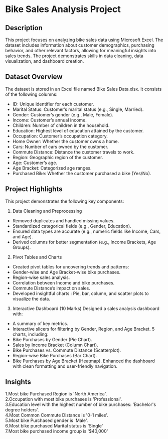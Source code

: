 # Bike Sales Analysis Project

## Description
This project focuses on analyzing bike sales data using Microsoft Excel. The dataset includes information about customer demographics, purchasing behavior, and other relevant factors, allowing for meaningful insights into sales trends. The project demonstrates skills in data cleaning, data visualization, and dashboard creation.

## Dataset Overview
The dataset is stored in an Excel file named Bike Sales Data.xlsx. It consists of the following columns:

* ID: Unique identifier for each customer.
* Marital Status: Customer’s marital status (e.g., Single, Married).
* Gender: Customer’s gender (e.g., Male, Female).
* Income: Customer’s annual income.
* Children: Number of children in the household.
* Education: Highest level of education attained by the customer.
* Occupation: Customer’s occupation category.
* Home Owner: Whether the customer owns a home.
* Cars: Number of cars owned by the customer.
* Commute Distance: Distance the customer travels to work.
* Region: Geographic region of the customer.
* Age: Customer’s age.
* Age Bracket: Categorized age ranges.
* Purchased Bike: Whether the customer purchased a bike (Yes/No).

## Project Highlights
This project demonstrates the following key components:

1. Data Cleaning and Preprocessing 
* Removed duplicates and handled missing values.
* Standardized categorical fields (e.g., Gender, Education).
* Ensured data types are accurate (e.g., numeric fields like Income, Cars, and Age).
* Derived columns for better segmentation (e.g., Income Brackets, Age Groups).
2. Pivot Tables and Charts 
* Created pivot tables for uncovering trends and patterns:
* Gender-wise and Age Bracket-wise bike purchases.
* Region-wise sales analysis.
* Correlation between Income and bike purchases.
* Commute Distance’s impact on sales.
* Developed insightful charts : Pie, bar, column, and scatter plots to visualize the data.
3. Interactive Dashboard (10 Marks)
Designed a sales analysis dashboard with:
* A summary of key metrics.
* Interactive slicers for filtering by Gender, Region, and Age Bracket.
5 charts, including:
* Bike Purchases by Gender (Pie Chart).
* Sales by Income Bracket (Column Chart).
* Bike Purchases vs. Commute Distance (Scatterplot).
* Region-wise Bike Purchases (Bar Chart).
* Bike Purchases by Age Bracket (Heatmap).
Enhanced the dashboard with clean formatting and user-friendly navigation.


## Insights 
1.Most bike Purchased Region is 'North America'.\
2.Occupation with most bike purchases is 'Professional'.\
3.Education level with the highest number of bike purchases: 'Bachelor's degree holders'.\
4.Most Common Commute Distance is '0-1 miles'.\
5.Most bike Purchased gender is 'Male'.\
6.Most bike purchased Marital status is 'Single'\
7.Most bike purchased income group is '$40,000'
